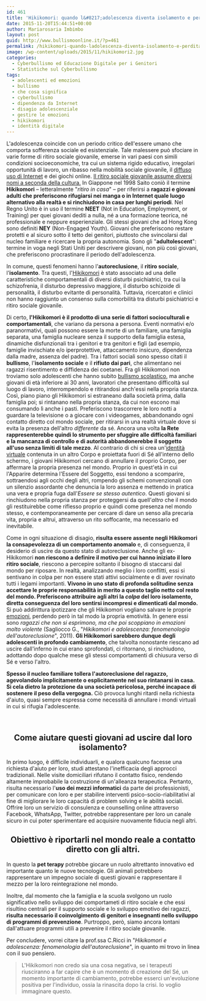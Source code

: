 ```yaml
---
id: 461
title: 'Hikikomori: quando l&#8217;adolescenza diventa isolamento e perdita di Sé. Cos&#8217;è e Cosa fare.'
date: 2015-11-20T15:44:51+00:00
author: Mariarosaria Imbimbo
layout: post
guid: http://www.bullismoonline.it/?p=461
permalink: /hikikomori-quando-ladolescenza-diventa-isolamento-e-perdita-di-se-cose-e-cosa-fare/
image: /wp-content/uploads/2015/11/hikikomori2.jpg
categories:
  - Cyberbullismo ed Educazione Digitale per i Genitori
  - Statistiche sul Cyberbullismo
tags:
  - adolescenti ed emozioni
  - bullismo
  - che cosa significa
  - cyberbullismo
  - dipendenza da Internet
  - disagio adolescenziale
  - gestire le emozioni
  - hikikomori
  - identità digitale
---
```

L'adolescenza coincide con un periodo critico dell'essere umano che comporta sofferenza sociale ed esistenziale. Tale malessere può sfociare in varie forme di ritiro sociale giovanile, emerse in vari paesi con simili condizioni socioeconomiche,<!--more--> tra cui un sistema rigido educativo, irregolari opportunità di lavoro, un ribasso nella mobilità sociale giovanile, il <a href="http://www.bullismoonline.it/relazionalita-digitale-tra-soddisfazioni-e-frustrazioni/" target="_blank" rel="noopener">diffuso uso di Internet</a> e dei giochi online.
<a href="http://anp.sagepub.com/content/49/7/595.abstract" target="_blank" rel="noopener">Il ritiro sociale giovanile assume diversi nomi a seconda della cultura.</a> In Giappone nel 1998 Saito coniò il termine <strong>Hikikomori</strong> – letteralmente "<em>ritiro in casa</em>" – per riferirsi a <strong>ragazzi e giovani adulti che preferiscono rifugiarsi nei manga o in Internet quale luogo alternativo alla realtà e si rinchiudono in casa per lunghi periodi</strong>. Nel Regno Unito è in uso il termine <strong>NEET</strong> (Not in Education, Employment, or Training) per quei giovani dediti a nulla, né a una formazione teorica, né professionale e neppure esperienziale. Gli stessi giovani che ad Hong Kong sono definiti <strong>NEY</strong> (Non-Engaged Youth). Giovani che preferiscono restare protetti e al sicuro sotto il tetto dei genitori, piuttosto che svincolarsi dal nucleo familiare e ricercare la propria autonomia. Sono gli "<strong>adultolescent</strong>": termine in voga negli Stati Uniti per descrivere giovani, non più così giovani, che preferiscono procrastinare il periodo dell'adolescenza.

In comune, questi fenomeni hanno l'<strong>autoreclusione</strong>, il <strong>ritiro sociale</strong>, l'<strong>isolamento</strong>. Tra questi, l'<a href="http://ijp.sagepub.com/content/35/2/191.short" target="_blank" rel="noopener">Hikikomori</a> è stato associato ad una delle caratteristiche comportamentali di diversi disturbi psichiatrici, tra cui la schizofrenia, il disturbo depressivo maggiore, il disturbo schizoide di personalità, il disturbo evitante di personalità. Tuttavia, ricercatori e clinici non hanno raggiunto un consenso sulla comorbilità tra disturbi psichiatrici e ritiro sociale giovanile.

Di certo, <strong>l'Hikikomori è il prodotto di una serie di fattori socioculturali e comportamentali</strong>, che variano da persona a persona. Eventi normativi e/o paranormativi, quali possono essere la morte di un familiare, una famiglia separata, una famiglia nucleare senza il supporto della famiglia estesa, dinamiche disfunzionali tra i genitori e tra genitori e figli (ad esempio, famiglie invischiate e/o iperprotettive, attaccamento insicuro, dipendenza dalla madre, assenza del padre). Tra i fattori sociali sono spesso citati il <strong>bullismo</strong>, l'<strong>isolamento sociale</strong> e il <strong>rifiuto dai pari</strong>, che alimentano nei ragazzi risentimento e diffidenza dei coetanei. Fra gli Hikikomori non troviamo solo adolescenti che hanno subito <a href="http://www.bullismoonline.it/cyberbulllismo-e-bullismo-tradizionale-mass-media/" target="_blank" rel="noopener">bullismo scolastico</a>, ma anche giovani di età inferiore ai 30 anni, lavoratori che presentano difficoltà sul luogo di lavoro, interrompendolo e ritirandosi anch'essi nella propria stanza.
Così, piano piano gli Hikikomori si estraneano dalla società prima, dalla famiglia poi; si rintanano nella propria stanza, da cui non escono mai consumando lì anche i pasti. Preferiscono trascorrere le loro notti a guardare la televisione o a giocare con i videogames, abbandonando ogni contatto diretto col mondo sociale, per ritirarsi in una realtà virtuale dove si evita la presenza dell'altro <i>differente </i>da sé. Ancora una volta <strong>la Rete rappresenterebbe quindi lo strumento per sfuggire alle difficoltà familiari e la mancanza di controllo e di autorità abbandonerebbe il soggetto all'uso senza limiti di tale mezzo</strong>.
Al contrario di chi si crea un'<a href="http://www.bullismoonline.it/effetto-proteus-rappresentazione-di-se-formazione-identita/" target="_blank" rel="noopener">identità virtuale</a> contenuta in un altro Corpo e proiettata fuori di Sé all'interno dello schermo, i giovani Hikikomori cercano di annullare il proprio Corpo, per affermare la propria presenza nel mondo. Proprio in quest'età in cui l'Apparire determina l'Essere del Soggetto, essi tendono a scomparire, sottraendosi agli occhi degli altri, rompendo gli schemi convenzionali con un silenzio assordante che denuncia la loro assenza e mettendo in pratica una vera e propria fuga dall'<em>E</em><i>ssere se stesso autentico</i>. Questi giovani si rinchiudono nella propria stanza per proteggersi da quell'<i>altro</i> che il mondo gli restituirebbe come riflesso proprio e quindi come presenza nel mondo stesso, e contemporaneamente per cercare di dare un senso alla precaria vita, propria e altrui, attraverso un rito soffocante, ma necessario ed inevitabile.

Come in ogni situazione di disagio, <strong>risulta essere assente negli Hikikomori la consapevolezza di un comportamento anomalo</strong> e, di conseguenza, il desiderio di uscire da questo stato di autoreclusione. Anche gli ex-Hikikomori <strong>non riescono a definire il motivo per cui hanno iniziato il loro ritiro sociale</strong>, riescono a percepire soltanto il bisogno di staccarsi dal mondo per riposare. In realtà, analizzando meglio i loro conflitti, essi si sentivano in colpa per non essere stati attivi socialmente e di aver rovinato tutti i legami importanti. <strong>Vivono in uno stato di profonda solitudine senza accettare le proprie responsabilità in merito a questo taglio netto col resto del mondo. Preferiscono attribuire agli altri la <i>colpa</i> del loro isolamento, diretta conseguenza del loro sentirsi incompresi e dimenticati dal mondo.</strong> Si può addirittura ipotizzare che gli Hikikomori vogliano salvare le proprie <a href="http://www.bullismoonline.it/generazione-multitasking-adolescenti-tra-tecnologia-ed-emozioni/" target="_blank" rel="noopener">emozioni</a>, perdendo però in tal modo la propria emotività. In genere essi sono <i>ragazzi che non si esprimono, ma che poi scoppiano in emozioni molto violente </i>(Sagliocco G., "<i>Hikikomori e adolescenza: fenomenologia dell'autoreclusione</i>", 2011). <strong>Gli Hikikomori sarebbero dunque degli adolescenti in profondo cambiamento</strong>, che talvolta nonostante riescano ad uscire dall'inferno in cui erano sprofondati, ci ritornano, si rinchiudono, adottando dopo qualche mese gli stessi comportamenti di chiusura verso di Sé e verso l'altro.

<strong>Spesso il nucleo familiare tollera l'autoreclusione del ragazzo, agevolandolo implicitamente o esplicitamente nel suo rintanarsi in casa. Si cela dietro la protezione da una società pericolosa, perché incapace di sostenere il peso della vergogna.</strong> Ciò provoca lunghi ritardi nella richiesta d'aiuto, quasi sempre espressa come necessità di annullare i mondi virtuali in cui si rifugia l'adolescente.

&nbsp;
<h2 style="text-align: center;">Come aiutare questi giovani ad uscire dal loro isolamento?</h2>
In primo luogo, è difficile individuarli, e qualora qualcuno facesse una richiesta d'aiuto per loro, studi attestano l'inefficacia degli approcci tradizionali. Nelle visite domiciliari rifutano il contatto fisico, rendendo altamente improbabile la costruzione di un'alleanza terapeutica. Pertanto, risulta necessario l'<strong>uso dei mezzi informatici</strong> da parte dei professionisti, per comunicare con loro e per stabilire interventi psico-socio-riabilitativi al fine di migliorare le loro capacità di problem solving e le abilità sociali. Offrire loro un servizio di consulenza e counselling online attraverso Facebook, WhatsApp, Twitter, potrebbe rappresentare per loro un canale sicuro in cui poter sperimentare ed acquisire nuovamente fiducia negli altri.
<h2 style="text-align: center;"><strong>Obiettivo è riportarli nel mondo reale a contatto diretto con gli altri.</strong></h2>
In questo la <strong>pet terapy</strong> potrebbe giocare un ruolo altrettanto innovativo ed importante quanto le nuove tecnologie. Gli animali potrebbero rappresentare un impegno sociale di questi giovani e rappresentare il mezzo per la loro reintegrazione nel mondo.

Inoltre, dal momento che la famiglia e la scuola svolgono un ruolo significativo nello sviluppo dei comportameti di ritiro sociale e che essi risultino centrali per il supporto sociale e lo sviluppo emotivo dei ragazzi, <strong>risulta necessario il coinvolgimento di genitori e insegnanti nello sviluppo di programmi di prevenzione</strong>. Purtroppo, però, siamo ancora lontani dall'attuare programmi utili a prevenire il ritiro sociale giovanile.

Per concludere, vorrei citare la prof.ssa C.Ricci in "<i>Hikikomori e adolescenza: fenomenologia dell'autoreclusione</i>", in quanto mi trovo in linea con il suo pensiero.
<blockquote>L'Hikikomori non credo sia una cosa negativa, se i terapeuti riusciranno a far capire che è un momento di creazione del Sé, un momento importante di cambiamento, potrebbe esserci un'evoluzione positiva per l'individuo, ossia la rinascita dopo la crisi. Io voglio immaginare questo.</blockquote>
